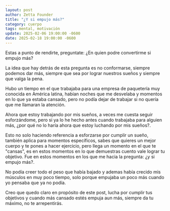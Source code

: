 ```yaml
---
layout: post
author: Zetta Founder
title: "¿Y si empujo más?"
category: cuerpo
tags: mental, motivación
update: 2025-02-06 19:00:00 -0600
date: 2025-02-18 19:00:00 -0600
---
```

Estas a punto de rendirte, preguntate: ¿En quien podre convertirme si empujo más?

La idea que hay detrás de esta pregunta es no conformarse, siempre podemos dar más, siempre que sea por lograr nuestros sueños y siempre que valga la pena.

Hubo un tiempo en el que trabajaba para una empresa de paquetería muy conocida en América latina, habían noches que me desvelaba y momentos en lo que ya estaba cansado, pero no podía dejar de trabajar si no quería que me llamaran la atención.

Ahora que estoy trabajando por mis sueños, a veces me cuesta seguir esforzándome, pero si ya lo he hecho antes cuando trabajaba para alguien más, ¿por qué no lo haría ahora que estoy luchando por mis sueños?.

Esto no solo haciendo referencia a esforzarse por cumplir un sueño, también aplica para momentos específicos, sabes que quieres un mejor cuerpo y te pones a hacer ejercicio, pero llega un momento en el que te "cansas", es en estos momentos en lo que demuestras cuento vale lograr tu objetivo. Fue en estos momentos en los que me hacia la pregunta: ¿y si empujo más?.

No podía creer todo el peso que había bajado y ademas había crecido mis músculos en muy poco tiempo, solo porque empujaba un poco más cuando yo pensaba que ya no podía.

Creo que quedo claro en propósito de este post, lucha por cumplir tus objetivos y cuando más cansado estés empuja aun más, siempre da tu máximo, no te arrepentirás.